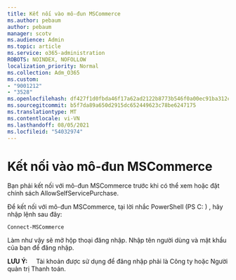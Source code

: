 ```yaml
---
title: Kết nối vào mô-đun MSCommerce
ms.author: pebaum
author: pebaum
manager: scotv
ms.audience: Admin
ms.topic: article
ms.service: o365-administration
ROBOTS: NOINDEX, NOFOLLOW
localization_priority: Normal
ms.collection: Adm_O365
ms.custom:
- "9001212"
- "3528"
ms.openlocfilehash: df427f1d0fbda46f17a62ad2122b8773b546f0a00ec91ba312c609e4a670870f
ms.sourcegitcommit: b5f7da89a650d2915dc652449623c78be6247175
ms.translationtype: MT
ms.contentlocale: vi-VN
ms.lasthandoff: 08/05/2021
ms.locfileid: "54032974"
---
```

# <a name="connect-to-the-mscommerce-module"></a>Kết nối vào mô-đun MSCommerce

Bạn phải kết nối với mô-đun MSCommerce trước khi có thể xem hoặc đặt chính sách AllowSelfServicePurchase.  

Để kết nối với mô-đun MSCommerce, tại lời nhắc PowerShell (PS C: \) , hãy nhập lệnh sau đây:

`Connect-MSCommerce`

Làm như vậy sẽ mở hộp thoại đăng nhập. Nhập tên người dùng và mật khẩu của bạn để đăng nhập.

**LƯU Ý:** &nbsp; &nbsp; Tài khoản được sử dụng để đăng nhập phải là Công ty hoặc Người quản trị Thanh toán.
